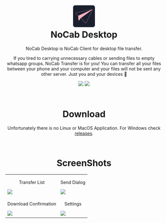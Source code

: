 
<h1 align="center">
<img src="https://raw.githubusercontent.com/NoCabTransfer/.github/main/profile/icon.png" alt="NoCab Transfer" width="70"></a>
    <br>
<b>NoCab Desktop</b>
</h1>

<p align="center">
    NoCab Desktop is NoCab Client for desktop file transfer.
</p>

<p align="center">
    If you tired to carrying unnecessary cables or sending files to empty whatsapp groups. NoCab Transfer is for you! You can transfer all your files between your phone and your computer and your files will not be sent any other server. Just you and your devices 🤫
</p>

<p align="center">
  <a href="https://github.com/nocab-transfer/nocab-desktop/releases"><img src="https://img.shields.io/github/v/release/nocab-transfer/nocab-desktop?color=blueviolet"/></a>
  <a href="https://github.com/nocab-transfer/nocab-desktop/blob/main/LICENSE"><img src="https://img.shields.io/github/license/nocab-transfer/nocab-desktop?color=red"/></a>
</p>

<br>
<h1 align="center">
Download
</h1>

<p align="center">
    Unfortunately there is no Linux or MacOS Application. For Windows check
    <a href="https://github.com/nocab-transfer/nocab-desktop/releases">releases</a>.
</p>

<br>
<h1 align="center">
ScreenShots
</h1>

<table align= "center">
    <tr>
        <td colspan>
            <p align="center">Transfer List</p>
            <img src="https://raw.githubusercontent.com/nocab-transfer/.github/main/desktop/transfer-list.png" width="400">
        </td>
        <td colspan>
            <p align="center">Send Dialog</p>
            <img src="https://raw.githubusercontent.com/nocab-transfer/.github/main/desktop/send-dialog.png" width="400">
        </td>
    </tr>
    <tr>
        <td colspan>
            <p align="center">Download Confirmation</p>
            <img src="https://raw.githubusercontent.com/nocab-transfer/.github/main/desktop/download-confirmation.png" width="400">
        </td>
        <td colspan>
            <p align="center">Settings</p>
            <img src="https://raw.githubusercontent.com/nocab-transfer/.github/main/desktop/settings.png" width="400">
        </td>
    </tr>
</table>